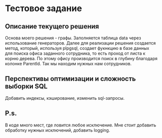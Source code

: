 # Тестовое задание
## Описание текущего решения
Основа моего решения - графы.
Заполняется таблица data
через использование генераторов. Далее для реализации решения создается метод, который, используя 
plpgsql, создает фукнкцию в базе данных для поиска офиса заданного сотрудника, то есть проход
от листа к корню дерева. По этому офису
производится поиск в глубину благодаря колонке ParentId. Так мы находим нужных нам сотрудников.
## Перспективы оптимизации и сложность выборки SQL
Добавить индексы, кэширование, изменить sql-запросы.
## P.s.
В коде много мест, где ловится любое исключение.
Мне стоит добавить обработку нужных исключений, добавить logging.
